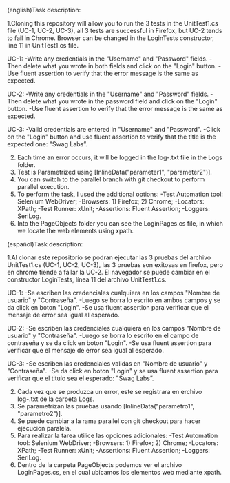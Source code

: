 ﻿(english)Task description:

1.Cloning this repository will allow you to run the 3 tests in the UnitTest1.cs file (UC-1, UC-2, UC-3),
all 3 tests are successful in Firefox, but UC-2 tends to fail in Chrome.
Browser can be changed in the LoginTests constructor, line 11 in UnitTest1.cs file.

UC-1: -Write any credentials in the "Username" and "Password" fields.
-Then delete what you wrote in both fields and click on the "Login" button.
-Use fluent assertion to verify that the error message is the same as expected.

UC-2: -Write any credentials in the "Username" and "Password" fields.
-Then delete what you wrote in the password field and click on the "Login" button.
-Use fluent assertion to verify that the error message is the same as expected.

UC-3: -Valid credentials are entered in "Username" and "Password".
-Click on the "Login" button and use fluent assertion to verify that the title is the expected one: "Swag Labs”.

2. Each time an error occurs, it will be logged in the log-.txt file in the Logs folder.
3. Test is Parametrized using [InlineData("parameter1", "parameter2")].
4. You can switch to the parallel branch with git checkout to perform parallel execution.
5. To perform the task, I used the additional options:
-Test Automation tool: Selenium WebDriver;
-Browsers: 1) Firefox; 2) Chrome;
-Locators: XPath;
-Test Runner: xUnit;
-Assertions: Fluent Assertion;
-Loggers: SeriLog.
6. Into the PageObjects folder you can see the LoginPages.cs file, in which we locate the web elements using xpath.

(español)Task description:

1.Al clonar este repositorio se podran ejecutar las 3 pruebas del archivo UnitTest1.cs (UC-1, UC-2, UC-3), 
las 3 pruebas son exitosas en firefox, pero en chrome tiende a fallar la UC-2.
El navegador se puede cambiar en el constructor LoginTests, línea 11 del archivo UnitTest1.cs.

UC-1: -Se escriben las credenciales cualquiera en los campos "Nombre de usuario" y "Contraseña".
-Luego se borra lo escrito en ambos campos y se da click en boton "Login".
-Se usa fluent assertion para verificar que el mensaje de error sea igual al esperado.

UC-2: -Se escriben las credenciales cualquiera en los campos "Nombre de usuario" y "Contraseña".
-Luego se borra lo escrito en el campo de contraseña y se da click en boton "Login".
-Se usa fluent assertion para verificar que el mensaje de error sea igual al esperado.

UC-3: -Se escriben las credenciales validas en "Nombre de usuario" y "Contraseña".
-Se da click en boton "Login" y se usa fluent assertion para verificar que el titulo sea el esperado: "Swag Labs”.

2. Cada vez que se produzca un error, este se registrara en erchivo log-.txt de la carpeta Logs.
3. Se parametrizan las pruebas usando [InlineData("parametro1", "parametro2")].
4. Se puede cambiar a la rama parallel con git checkout para hacer ejecucion paralela.
5. Para realizar la tarea utilice las opciones adicionales:
-Test Automation tool: Selenium WebDriver;
-Browsers: 1) Firefox; 2) Chrome;
-Locators: XPath;
-Test Runner: xUnit;
-Assertions: Fluent Assertion;
-Loggers: SeriLog.
6. Dentro de la carpeta PageObjects podemos ver el archivo LoginPages.cs, en el cual ubicamos los elementos web mediante xpath.


